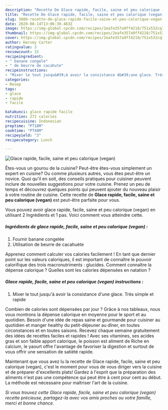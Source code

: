 ```yaml
---
description: "Recette De Glace rapide, facile, saine et peu calorique (vegan)"
title: "Recette De Glace rapide, facile, saine et peu calorique (vegan)"
slug: 3608-recette-de-glace-rapide-facile-saine-et-peu-calorique-vegan
date: 2020-08-14T13:06:39.463Z
image: https://img-global.cpcdn.com/recipes/2eafe357a9ff4210/751x532cq70/glace-rapide-facile-saine-et-peu-calorique-vegan-photo-principale-de-la-recette.jpg
thumbnail: https://img-global.cpcdn.com/recipes/2eafe357a9ff4210/751x532cq70/glace-rapide-facile-saine-et-peu-calorique-vegan-photo-principale-de-la-recette.jpg
cover: https://img-global.cpcdn.com/recipes/2eafe357a9ff4210/751x532cq70/glace-rapide-facile-saine-et-peu-calorique-vegan-photo-principale-de-la-recette.jpg
author: Harvey Carter
ratingvalue: 3
reviewcount: 15
recipeingredient:
- " banane congele"
- " de beurre de cacahute"
recipeinstructions:
- "Mixer le tout jusqu&#39;à avoir la consistance d&#39;une glace. Très simple et rapide"
categories:
- Resep
tags:
- glace
- rapide
- facile

katakunci: glace rapide facile 
nutrition: 272 calories
recipecuisine: Indonesian
preptime: "PT18M"
cooktime: "PT48M"
recipeyield: "3"
recipecategory: Lunch

---
```



![Glace rapide, facile, saine et peu calorique (vegan)](https://img-global.cpcdn.com/recipes/2eafe357a9ff4210/751x532cq70/glace-rapide-facile-saine-et-peu-calorique-vegan-photo-principale-de-la-recette.jpg)

Êtes-vous un gourou de la cuisine? Peut-être êtes-vous simplement un expert en cuisine? Ou comme plusieurs autres, vous êtes peut-être un novice. Quoi qu'il en soit, des conseils pratiques pour cuisiner peuvent inclure de nouvelles suggestions pour votre cuisine. Prenez un peu de temps et découvrez quelques points qui peuvent ajouter du nouveau plaisir à votre routine de cuisine. Cette recette de <strong> Glace rapide, facile, saine et peu calorique (vegan) </strong> est peut-être parfaite pour vous.

<!--inarticleads1-->

Vous pouvez avoir glace rapide, facile, saine et peu calorique (vegan) en utilisant 2 Ingrédients et 1 pas. Voici comment vous atteindre cette.

##### Ingrédients de glace rapide, facile, saine et peu calorique (vegan) :

1. Fournir  banane congelée
1. Utilisation  de beurre de cacahuète


Apprenez comment calculer vos calories facilement ! En tant que dernier point sur les valeurs caloriques, il est important de connaître le pouvoir calorifique des trois macronutriments : glucides. Comment connaître la dépense calorique ? Quelles sont les calories dépensées en natation ? 

<!--inarticleads2-->

##### Glace rapide, facile, saine et peu calorique (vegan) instructions :

1. Mixer le tout jusqu&#39;à avoir la consistance d&#39;une glace. Très simple et rapide


Combien de calories sont dépensées par jour ? Grâce à nos tableaux, nous vous montrons la dépense calorique en moyenne pour le sport et au quotidien. Besoin d&#39;une idée de repas saine et gourmande pour cuisiner au quotidien et manger healthy du petit-déjeuner au dîner, en toutes circonstances et en toutes saisons. Recevez chaque semaine gratuitement des idées de recettes faciles et rapides ! Avec ses vitamines, ses acides gras et son faible apport calorique, le poisson est aliment de Riche en calcium, le yaourt offre l&#39;avantage de favoriser la digestion et surtout de vous offrir une sensation de satiété rapide. 

<!--inarticleads1-->

<p>
Maintenant que vous avez lu la recette de Glace rapide, facile, saine et peu calorique (vegan), c'est le moment pour vous de vous diriger vers la cuisine et de préparer d'excellents plats! Gardez à l'esprit que la préparation des aliments n'est pas une compétence qui peut être à cent pour cent au début. La méthode est nécessaire pour maîtriser l'art de la cuisine.
</p>

<p>
<i>Si vous trouvez cette Glace rapide, facile, saine et peu calorique (vegan) recette précieuse, partagez-la avec vos amis proches ou votre famille, merci et bonne chance.</i>
</p>
